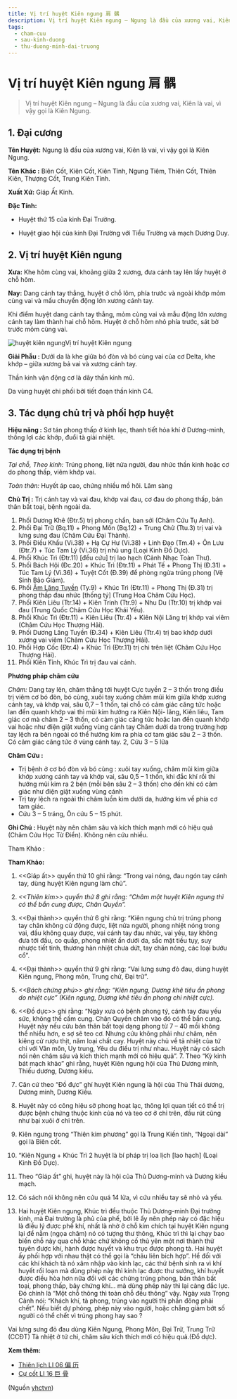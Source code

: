 ```yaml
---
title: Vị trí huyệt Kiên ngung 肩 髃
description: Vị trí huyệt Kiên ngung – Ngung là đầu của xương vai, Kiên là vai, vì vậy gọi là Kiên Ngung. 
tags:
  - cham-cuu
  - sau-kinh-duong
  - thu-duong-minh-dai-truong
---
```


# Vị trí huyệt Kiên ngung 肩 髃 

> Vị trí huyệt Kiên ngung – Ngung là đầu của xương vai, Kiên là vai, vì vậy gọi là Kiên Ngung. 

## **1. Đại cương**

**Tên Huyệt:** Ngung là đầu của xương vai, Kiên là vai, vì vậy gọi là Kiên Ngung.

**Tên Khác :** Biên Cốt, Kiên Cốt, Kiên Tỉnh, Ngung Tiêm, Thiên Cốt, Thiên Kiên, Thượng Cốt, Trung Kiên Tỉnh.

**Xuất Xứ:** Giáp Ất Kinh.

**Đặc Tính:**

+ Huyệt thứ 15 của kinh Đại Trường.

+ Huyệt giao hội của kinh Đại Trường với Tiểu Trường và mạch Dương Duy.

## **2. Vị trí huyệt Kiên ngung**

**Xưa:** Khe hõm cùng vai, khoảng giữa 2 xương, đưa cánh tay lên lấy huyệt ở chỗ hõm.

**Nay:** Dang cánh tay thẳng, huyệt ở chỗ lõm, phía trước và ngoài khớp mỏm cùng vai và mấu chuyển động lớn xương cánh tay.

Khi điểm huyệt dang cánh tay thẳng, mỏm cùng vai và mẫu động lớn xương cánh tay làm thành hai chỗ hõm. Huyệt ở chỗ hõm nhỏ phía trước, sát bờ trước mỏm cùng vai.

![huyệt kiên ngung](/imgs/yhctvn/huyet-kien-ngung-300x169.jpg)Vị trí huyệt Kiên ngung

**Giải Phẫu :** Dưới da là khe giữa bó đòn và bó cùng vai của cơ Delta, khe khớp – giữa xương bả vai và xương cánh tay.

Thần kinh vận động cơ là dây thần kinh mũ.

Da vùng huyệt chi phối bởi tiết đoạn thần kinh C4.

## **3. Tác dụng chủ trị và phối hợp huyệt**

**Hiệu năng :** Sơ tán phong thấp ở kinh lạc, thanh tiết hỏa khí ở Dương-minh, thông lợi các khớp, đuổi tà giải nhiệt.

**Tác dụng trị bệnh**

*Tại chỗ, Theo kinh:* Trúng phong, liệt nửa người, đau nhức thần kinh hoặc cơ do phong thấp, viêm khớp vai.

*Toàn thân:* Huyết áp cao, chứng nhiều mồ hôi. Lâm sàng

**Chủ Trị :** Trị cánh tay và vai đau, khớp vai đau, cơ đau do phong thấp, bán thân bất toại, bệnh ngoài da.

1. Phối Dương Khê (Đtr.5) trị phong chẩn, ban sởi (Châm Cứu Tụ Anh).
2. Phối Đại Trữ (Bq.11) + Phong Môn (Bq.12) + Trung Chử (Ttu.3) trị vai và lưng sưng đau (Châm Cứu Đại Thành).
3. Phối Điều Khẩu (Vi.38) + Hạ Cự Hư (Vi.38) + Linh Đạo (Tm.4) + Ôn Lưu (Đtr.7) + Túc Tam Lý (Vi.36) trị nhũ ung (Loại Kinh Đồ Dực).
4. Phối Khúc Trì (Đtr.11) [đều cứu] trị lao hạch (Cảnh Nhạc Toàn Thư).
5. Phối Bách Hội (Đc.20) + Khúc Trì (Đtr.11) + Phát Tế + Phong Thị (Đ.31) + Túc Tam Lý (Vi.36) + Tuyệt Cốt (Đ.39) để phòng ngừa trúng phong (Vệ Sinh Bảo Giám).
6. Phối [Âm Lăng Tuyền](/yhctvn/vi-tri-huyet-am-lang-tuyen-%e9%98%b4%e9%99%b5%e6%b3%89/) (Ty.9) + Khúc Trì (Đtr.11) + Phong Thị (Đ.31) trị phong thấp đau nhức [thống tý] (Trung Hoa Châm Cứu Học).
7. Phối Kiên Liêu (Ttr.14) + Kiên Trinh (Ttr.9) + Nhu Du (Ttr.10) trị khớp vai đau (Trung Quốc Châm Cứu Học Khái Yếu).
8. Phối Khúc Trì (Đtr.11) + Kiên Liêu (Ttr.4) + Kiên Nội Lăng trị khớp vai viêm (Châm Cứu Học Thượng Hải).
9. Phối Dương Lăng Tuyền (Đ.34) + Kiên Liêu (Ttr.4) trị bao khớp dưới xương vai viêm (Châm Cứu Học Thượng Hải).
10. Phối Hợp Cốc (Đtr.4) + Khúc Trì (Đtr.11) trị chi trên liệt (Châm Cứu Học Thượng Hải).
11. Phối Kiên Tỉnh, Khúc Trì trị đau vai cánh.

**Phương pháp châm cứu**

*Châm:* Dang tay lên, châm thẳng tới huyệt Cực tuyền 2 – 3 thốn trong điều trị viêm cơ bó đòn, bó cùng, xuôi tay xuống châm mũi kim giữa khớp xương cánh tay, và khớp vai, sâu 0,7 – 1 thốn, tại chỗ có cảm giác căng tức hoặc lan đến quanh khớp vai thì mũi kim hướng ra Kiên Nội- lăng, Kiên liêu, Tam giác cơ mà châm 2 – 3 thốn, có cảm giác căng tức hoặc lan đến quanh khớp vai hoặc như điện giật xuống vùng cánh tay Châm dưới da trong trường hợp tay lệch ra bên ngoài có thể hướng kim ra phía cơ tam giác sâu 2 – 3 thốn. Có cảm giác căng tức ở vùng cánh tay. 2, Cứu 3 – 5 lửa

**Châm Cứu :**

* Trị bệnh ở cơ bó đòn và bó cùng : xuôi tay xuống, châm mũi kim giữa khớp xương cánh tay và khớp vai, sâu 0,5 – 1 thốn, khi đắc khí rồi thì hướng mũi kim ra 2 bên (mỗi bên sâu 2 – 3 thốn) cho đến khi có cảm giác như điện giật xuống vùng cánh
* Trị tay lệch ra ngoài thì châm luồn kim dưới da, hướng kim về phía cơ tam giác.
* Cứu 3 – 5 tráng, Ôn cứu 5 – 15 phút.

**Ghi Chú :** Huyệt này nên châm sâu và kích thích mạnh mới có hiệu quả (Châm Cứu Học Từ Điển). Không nên cứu nhiều. 

Tham Khảo :

**Tham Khảo:**

1. <<Giáp ất>> quyển thứ 10 ghi rằng: “Trong vai nóng, đau ngón tay cánh tay, dùng huyệt Kiên ngung làm chủ”.
2. *<<Thiên kim>> quyển thứ 8 ghi rằng: “Châm một huyệt Kiên ngung thì có thể bắn cung được, Chân Quyền”.*
3. <<Đại thành>> quyển thứ 6 ghi rằng: “Kiên ngung chủ trị trúng phong tay chân không cử động được, liệt nửa người, phong nhiệt nóng trong vai, đầu không quay được, vai cánh tay đau nhức, vai yếu, tay không đưa tới đầu, co quắp, phong nhiệt ẩn dưới da, sắc mặt tiều tụy, suy nhược tiết tinh, thương hàn nhiệt chưa dứt, tay chân nóng, các loại bướu cổ”.
4. <<Đại thành>> quyển thứ 9 ghi rằng: “Vai lưng sưng đỏ đau, dùng huyệt Kiên ngung, Phong môn, Trung chử, Đại trữ”.
5. *<<Bách chứng phú>> ghi rằng: “Kiên ngung, Dương khê tiêu ẩn phong do nhiệt cực” (Kiên ngung, Dương khê tiêu ẩn phong chi nhiệt cực).*
6. <<Đồ dực>> ghi rằng: “Ngày xưa có bệnh phong tý, cánh tay đau yếu sức, không thể cầm cung. Chân Quyền châm vào đó có thể bắn cung. Huyệt này nếu cứu bán thân bất toại dạng phong từ 7 – 40 mồi không thể nhiều hơn, e sợ sẽ teo cơ. Nhưng cứu không phải như châm, nên kiêng cử rượu thịt, năm loại chất cay. Huyệt này chủ về tả nhiệt của tứ chi với Vân môn, Uy trung, Yêu du điều trị như nhau. Huyệt này có sách nói nên châm sâu và kích thích mạnh mới có hiệu quả”. 7. Theo “Kỳ kinh bát mạch khảo” ghi rằng, huyệt Kiên ngung hội của Thủ Dương minh, Thiếu dương, Dương kiều.
7. Căn cứ theo “Đồ đực” ghí huyệt Kiên ngung là hội của Thủ Thái dương, Dương minh, Dương Kiều.
8. Huyệt này có công hiệu sở phong hoạt lạc, thông lợi quan tiết có thể trị được bệnh chứng thuộc kinh của nó và teo cơ ở chỉ trên, đầu rút cũng như bại xuôi ở chỉ trên.
9. Kiên ngưng trong “Thiên kim phương” gọi là Trung Kiến tính, “Ngoại dài” gọi là Biên cốt.
10. “Kiên Ngung + Khúc Trì 2 huyệt là bí pháp trị loa lịch [lao hạch] (Loại Kinh Đồ Dực).

11. Theo “Giáp ất” ghi, huyệt này là hội của Thủ Dương-minh và Dương kiều mạch.
12. Có sách nói không nên cứu quá 14 lửa, vì cứu nhiều tay sẽ nhỏ và yếu.

13. Hai huyệt Kiên ngung, Khúc trì đều thuộc Thủ Dương-minh Đại trường kinh, mà Đại trường là phủ của phế, bởi lẽ ấy nên phép này có đặc hiệu là điều lý được phế khí, nhất là nhờ ở chỗ kim chích tại huyệt Kiên ngung lại để nằm (ngọa châm) nó có tượng thư thông, Khúc trì thì lại chạy bao biến chỗ này qua chỗ khác chứ không cố thủ yên một nơi thành thử tuyên được khí, hành được huyết và khu trục được phong tà. Hai huyệt ấy phối hợp với nhau thật có thể gọi là “châu liên bích hợp”. Hể đối với các khí khách tà nó xâm nhập vào kinh lạc, các thứ bệnh sinh ra vì khí huyết rối loạn mà dùng phép này thì kinh lạc được thư sướng, khí huyết được điều hòa hơn nữa đối với các chứng trúng phong, bán thân bất toại, phong thấp, bảy chứng khí… mà dùng phép này thì lại càng đắc lực. Đó chính là “Một chỗ thông thì toàn chỗ đều thông” vậy. Ngày xưa Trọng Cảnh nói: “Khách khí, tà phong, trúng vào người thì phần đông phải chết”. Nếu biết dự phòng, phép này vào người, hoặc chẳng giảm bớt số người có thể chết vì trúng phong hay sao ?

Vai lưng sưng đỏ đau dùng Kiên Ngung, Phong Môn, Đại Trữ, Trung Trữ (CCĐT) Tả nhiệt ở tứ chi, châm sâu kích thích mới có hiệu quả.(Đồ dực).

**Xem thêm:**

* [Thiên lịch LI 06 偏 历](/yhctvn/huyet-thien-lich-%e5%81%8f-%e5%8e%86/)
* [Cự cốt LI 16 巨 骨](/yhctvn/huyet-cu-cot-%e5%b7%a8-%e9%aa%a8/)

(Nguồn <a href="https://yhctvn.com/huyet-kien-ngung-肩-髃/" target="_blank">yhctvn</a>)

